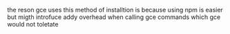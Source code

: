 the reson gce uses this method of installtion is because using npm is easier
but migth introfuce addy overhead when calling gce commands which gce would
not toletate
